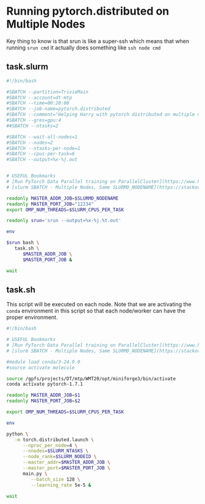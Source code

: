 # Running pytorch.distributed on Multiple Nodes

Key thing to know is that srun is like a super-ssh which means that when running `srun cmd` it actually does something like `ssh node cmd`

## task.slurm

```bash
#!/bin/bash

#SBATCH --partition=TrixieMain
#SBATCH --account=dt-mtp
#SBATCH --time=00:20:00
#SBATCH --job-name=pytorch.distributed
#SBATCH --comment="Helping Harry with pytorch distributed on multiple nodes."
#SBATCH --gres=gpu:4
##SBATCH --ntasks=2

#SBATCH --wait-all-nodes=1
#SBATCH --nodes=2
#SBATCH --ntasks-per-node=1
#SBATCH --cpus-per-task=6
#SBATCH --output=%x-%j.out


# USEFUL Bookmarks
# [Run PyTorch Data Parallel training on ParallelCluster](https://www.hpcworkshops.com/08-ml-on-parallelcluster/03-distributed-data-parallel.html)
# [slurm SBATCH - Multiple Nodes, Same SLURMD_NODENAME](https://stackoverflow.com/a/51356947)

readonly MASTER_ADDR_JOB=$SLURMD_NODENAME
readonly MASTER_PORT_JOB="12234"
export OMP_NUM_THREADS=$SLURM_CPUS_PER_TASK

readonly srun='srun --output=%x-%j.%t.out'

env

$srun bash \
   task.sh \
      $MASTER_ADDR_JOB \
      $MASTER_PORT_JOB &

wait
```

## task.sh

This script will be executed on each node.
Note that we are activating the `conda` environment in this script so that each node/worker can have the proper environment.

```bash
#!/bin/bash

# USEFUL Bookmarks
# [Run PyTorch Data Parallel training on ParallelCluster](https://www.hpcworkshops.com/08-ml-on-parallelcluster/03-distributed-data-parallel.html)
# [slurm SBATCH - Multiple Nodes, Same SLURMD_NODENAME](https://stackoverflow.com/a/51356947)

#module load conda/3-24.9.0
#source activate molecule

source /gpfs/projects/DT/mtp/WMT20/opt/miniforge3/bin/activate
conda activate pytorch-1.7.1

readonly MASTER_ADDR_JOB=$1
readonly MASTER_PORT_JOB=$2

export OMP_NUM_THREADS=$SLURM_CPUS_PER_TASK

env

python \
   -m torch.distributed.launch \
      --nproc_per_node=4 \
      --nnodes=$SLURM_NTASKS \
      --node_rank=$SLURM_NODEID \
      --master_addr=$MASTER_ADDR_JOB \
      --master_port=$MASTER_PORT_JOB \
      main.py \
         --batch_size 128 \
         --learning_rate 5e-5 &

wait
```
